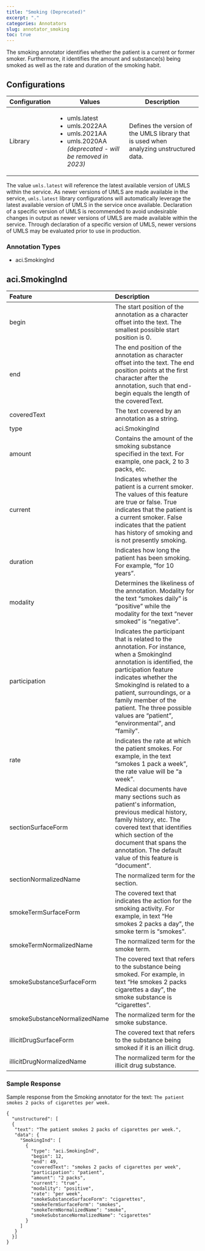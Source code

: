 ```yaml
---
title: "Smoking (Deprecated)"
excerpt: "."
categories: Annotators
slug: annotator_smoking
toc: true
---
```

<!--                                                                    -->
<!-- (C) Copyright Merative US L.P. and others 2011, 2023               -->
<!--                                                                    -->
<!-- SPDX-License-Identifier: Apache-2.0                                -->
<!--                                                                    -->

<!-- # Smoking -->

The smoking annotator identifies whether the patient is a current or former smoker. Furthermore, it identifies the amount and substance(s) being smoked as well as the rate and duration of the smoking habit.

## Configurations

| Configuration | Values | Description |
|:--------------|--------|-------------|
| Library | <ul><li>umls.latest</li><li>umls.2022AA</li><li>umls.2021AA</li><li>umls.2020AA <i>(deprecated - will be removed in 2023)</i></li></ul> | Defines the version of the UMLS library that is used when analyzing unstructured data. |

The value `umls.latest` will reference the latest available version of UMLS within the service. As newer versions of UMLS are made available in the service, `umls.latest` library configurations will automatically leverage the latest available version of UMLS in the service once available. Declaration of a specific version of UMLS is recommended to avoid undesirable changes in output as newer versions of UMLS are made available within the service. Through declaration of a specific version of UMLS, newer versions of UMLS may be evaluated prior to use in production.

### Annotation Types

* aci.SmokingInd

## aci.SmokingInd

| Feature | Description |
|:--------|:------------|
| begin | The start position of the annotation as a character offset into the text. The smallest possible start position is 0. |
| end | The end position of the annotation as character offset into the text. The end position points at the first character after the annotation, such that end-begin equals the length of the coveredText. |
| coveredText | The text covered by an annotation as a string. |
| type | aci.SmokingInd |
| amount | Contains the amount of the smoking substance specified in the text.  For example, one pack, 2 to 3 packs, etc. |
| current | Indicates whether the patient is a current smoker.  The values of this feature are true or false. True indicates that the patient is a current smoker. False indicates that the patient has history of smoking and is not presently smoking. |
| duration | Indicates how long the patient has been smoking.  For example, <q>for 10 years</q>. |
| modality | Determines the likeliness of the annotation. Modality for the text <q>smokes daily</q> is <q>positive</q> while the modality for the text <q>never smoked</q> is <q>negative</q>. |
| participation | Indicates the participant that is related to the annotation.  For instance, when a SmokingInd annotation is identified, the participation feature indicates whether the SmokingInd is related to a patient, surroundings, or a family member of the patient.  The three possible values are <q>patient</q>, <q>environmental</q>, and <q>family</q>. |
| rate | Indicates the rate at which the patient smokes.  For example, in the text <q>smokes 1 pack a week</q>, the rate value will be <q>a week</q>. |
| sectionSurfaceForm | Medical documents have many sections such as patient's information, previous medical history, family history, etc.  The covered text that identifies which section of the document that spans the annotation. The default value of this feature is <q>document</q>. |
| sectionNormalizedName | The normalized term for the section. |
| smokeTermSurfaceForm | The covered text that indicates the action for the smoking activity. For example, in text <q>He smokes 2 packs a day</q>, the smoke term  is <q>smokes</q>. |
| smokeTermNormalizedName | The normalized term for the smoke term. |
| smokeSubstanceSurfaceForm | The covered text that refers to the substance being smoked. For example, in text <q>He smokes 2 packs cigarettes a day</q>, the smoke substance is <q>cigarettes</q>. |
| smokeSubstanceNormalizedName | The normalized term for the smoke substance. |
| illicitDrugSurfaceForm | The covered text that refers to the substance being smoked if it is an illicit drug. |
| illicitDrugNormalizedName | The normalized term for the illicit drug substance. |

### Sample Response

Sample response from the Smoking annotator for the text: `The patient smokes 2 packs of cigarettes per week.`

```
{
  "unstructured": [
  {
   "text": "The patient smokes 2 packs of cigarettes per week.",
   "data": {
     "SmokingInd": [
       {
         "type": "aci.SmokingInd",
         "begin": 12,
         "end": 49,
         "coveredText": "smokes 2 packs of cigarettes per week",
         "participation": "patient",
         "amount": "2 packs",
         "current": "true",
         "modality": "positive",
         "rate": "per week",
         "smokeSubstanceSurfaceForm": "cigarettes",
         "smokeTermSurfaceForm": "smokes",
         "smokeTermNormalizedName": "smoke",
         "smokeSubstanceNormalizedName": "cigarettes"
       }
     ]
   }
  }]
}
```
